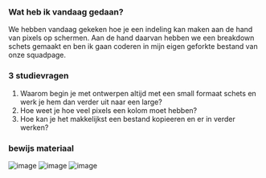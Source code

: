 ### Wat heb ik vandaag gedaan?
We hebben vandaag gekeken hoe je een indeling kan maken aan de hand van pixels op schermen. Aan de hand daarvan hebben we een breakdown schets gemaakt en ben ik gaan coderen in mijn eigen geforkte bestand van onze squadpage.

### 3 studievragen
1. Waarom begin je met ontwerpen altijd met een small formaat schets en werk je hem dan verder uit naar een large?
2. Hoe weet je hoe veel pixels een kolom moet hebben?
3. Hoe kan je het makkelijkst een bestand kopieeren en er in verder werken?

### bewijs materiaal
![image](https://github.com/user-attachments/assets/f9ec9b2f-e8d8-419d-b4df-41dc779e3a8d)
![image](https://github.com/user-attachments/assets/6acbb731-079d-44db-900d-c359fb2a6e1f)
![image](https://github.com/user-attachments/assets/503b5945-6135-4ad2-81de-7c3be40dd751)
